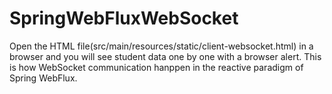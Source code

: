 # SpringWebFluxWebSocket

Open the HTML file(src/main/resources/static/client-websocket.html) in a browser and you will see student data one by one with a browser alert.
This is how WebSocket communication hanppen in the reactive paradigm of Spring WebFlux.
